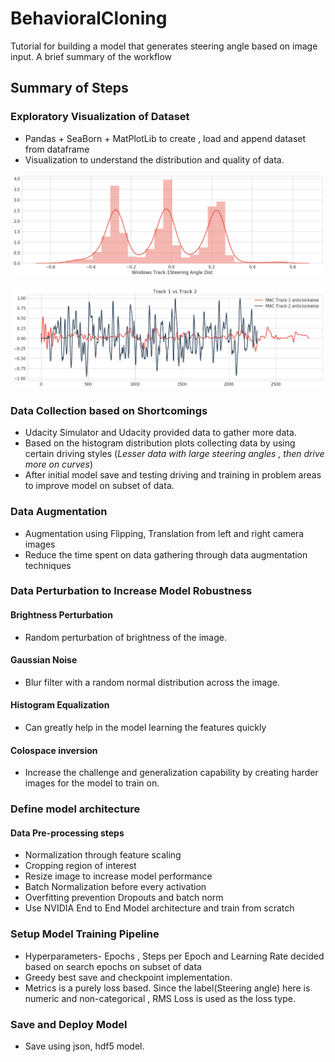 # BehavioralCloning
Tutorial for building a model that generates steering angle based on image input. A brief summary of the workflow 
## Summary of Steps
### Exploratory Visualization of Dataset
* Pandas + SeaBorn + MatPlotLib to create , load and append dataset from dataframe
* Visualization to understand the distribution and quality of data. 

<p align="center">
<img src= "Track1_SteeringAngle_Dist.png" width="500"/>
</p>

<p align="center">
<img src= "Track1vsTrack2.png" width="500"/>
</p>

### Data Collection based on Shortcomings
* Udacity Simulator and Udacity provided data to gather more data. 
* Based on the histogram distribution plots collecting data by using certain driving styles (*Lesser data with large steering angles , then drive more on curves*)
* After initial model save and testing driving and training in problem areas to improve model on subset of data.

### Data Augmentation
* Augmentation using Flipping, Translation from left and right camera images
* Reduce the time spent on data gathering through data augmentation techniques 

### Data Perturbation to Increase Model Robustness
  #### Brightness Perturbation
  * Random perturbation of brightness of the image.
  #### Gaussian Noise
  * Blur filter with a random normal distribution across the image.
  #### Histogram Equalization
  * Can greatly help in the model learning the features quickly
  #### Colospace inversion
  * Increase the challenge and generalization capability by creating harder images for the model to train on. 
### Define model architecture
#### Data Pre-processing steps
  * Normalization through feature scaling
  * Cropping region of interest
  * Resize image to increase model performance
  * Batch Normalization before every activation
  * Overfitting prevention Dropouts and batch norm
  * Use NVIDIA End to End Model architecture and train from scratch 
### Setup Model Training Pipeline
* Hyperparameters- Epochs , Steps per Epoch and Learning Rate decided based on search epochs on subset of data
* Greedy best save and checkpoint implementation.
* Metrics is a purely loss based. Since the label(Steering angle) here is numeric and non-categorical , RMS Loss is used as the loss type. 
### Save and Deploy Model
* Save using json, hdf5 model.
